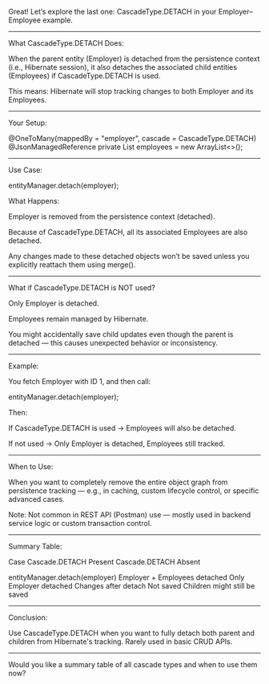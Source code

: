 Great! Let’s explore the last one: CascadeType.DETACH in your Employer–Employee example.


---

What CascadeType.DETACH Does:

When the parent entity (Employer) is detached from the persistence context (i.e., Hibernate session), it also detaches the associated child entities (Employees) if CascadeType.DETACH is used.

This means:
Hibernate will stop tracking changes to both Employer and its Employees.


---

Your Setup:

@OneToMany(mappedBy = "employer", cascade = CascadeType.DETACH)
@JsonManagedReference
private List<Employee> employees = new ArrayList<>();


---

Use Case:

entityManager.detach(employer);

What Happens:

Employer is removed from the persistence context (detached).

Because of CascadeType.DETACH, all its associated Employees are also detached.

Any changes made to these detached objects won’t be saved unless you explicitly reattach them using merge().



---

What if CascadeType.DETACH is NOT used?

Only Employer is detached.

Employees remain managed by Hibernate.

You might accidentally save child updates even though the parent is detached — this causes unexpected behavior or inconsistency.



---

Example:

You fetch Employer with ID 1, and then call:

entityManager.detach(employer);

Then:

If CascadeType.DETACH is used → Employees will also be detached.

If not used → Only Employer is detached, Employees still tracked.



---

When to Use:

When you want to completely remove the entire object graph from persistence tracking — e.g., in caching, custom lifecycle control, or specific advanced cases.


Note: Not common in REST API (Postman) use — mostly used in backend service logic or custom transaction control.


---

Summary Table:

Case	Cascade.DETACH Present	Cascade.DETACH Absent

entityManager.detach(employer)	Employer + Employees detached	Only Employer detached
Changes after detach	Not saved	Children might still be saved



---

Conclusion:

Use CascadeType.DETACH when you want to fully detach both parent and children from Hibernate's tracking. Rarely used in basic CRUD APIs.


---

Would you like a summary table of all cascade types and when to use them now?

